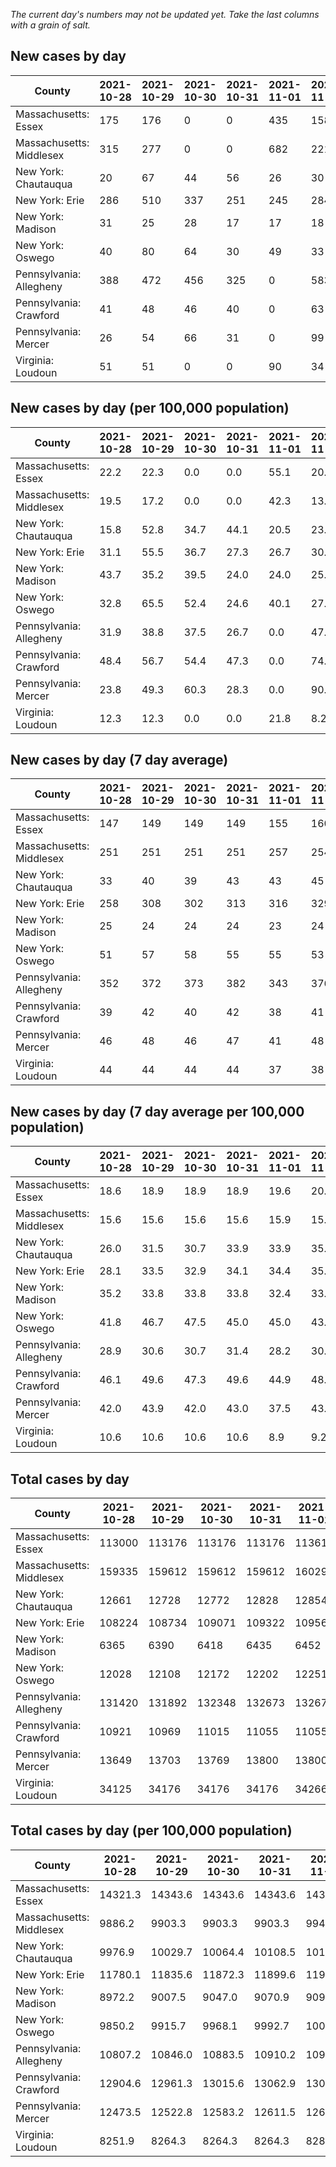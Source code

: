 _The current day's numbers may not be updated yet. Take the last columns with a grain of salt._
## New cases by day

| County | 2021-10-28 | 2021-10-29 | 2021-10-30 | 2021-10-31 | 2021-11-01 | 2021-11-02 | 2021-11-03 |
| --- | --- | --- | --- | --- | --- | --- | --- |
| Massachusetts: Essex | 175 | 176 | 0 | 0 | 435 | 158 |  |
| Massachusetts: Middlesex | 315 | 277 | 0 | 0 | 682 | 221 |  |
| New York: Chautauqua | 20 | 67 | 44 | 56 | 26 | 30 |  |
| New York: Erie | 286 | 510 | 337 | 251 | 245 | 284 |  |
| New York: Madison | 31 | 25 | 28 | 17 | 17 | 18 |  |
| New York: Oswego | 40 | 80 | 64 | 30 | 49 | 33 |  |
| Pennsylvania: Allegheny | 388 | 472 | 456 | 325 | 0 | 583 |  |
| Pennsylvania: Crawford | 41 | 48 | 46 | 40 | 0 | 63 |  |
| Pennsylvania: Mercer | 26 | 54 | 66 | 31 | 0 | 99 |  |
| Virginia: Loudoun | 51 | 51 | 0 | 0 | 90 | 34 |  |

## New cases by day (per 100,000 population)

| County | 2021-10-28 | 2021-10-29 | 2021-10-30 | 2021-10-31 | 2021-11-01 | 2021-11-02 | 2021-11-03 |
| --- | --- | --- | --- | --- | --- | --- | --- |
| Massachusetts: Essex | 22.2 | 22.3 | 0.0 | 0.0 | 55.1 | 20.0 |  |
| Massachusetts: Middlesex | 19.5 | 17.2 | 0.0 | 0.0 | 42.3 | 13.7 |  |
| New York: Chautauqua | 15.8 | 52.8 | 34.7 | 44.1 | 20.5 | 23.6 |  |
| New York: Erie | 31.1 | 55.5 | 36.7 | 27.3 | 26.7 | 30.9 |  |
| New York: Madison | 43.7 | 35.2 | 39.5 | 24.0 | 24.0 | 25.4 |  |
| New York: Oswego | 32.8 | 65.5 | 52.4 | 24.6 | 40.1 | 27.0 |  |
| Pennsylvania: Allegheny | 31.9 | 38.8 | 37.5 | 26.7 | 0.0 | 47.9 |  |
| Pennsylvania: Crawford | 48.4 | 56.7 | 54.4 | 47.3 | 0.0 | 74.4 |  |
| Pennsylvania: Mercer | 23.8 | 49.3 | 60.3 | 28.3 | 0.0 | 90.5 |  |
| Virginia: Loudoun | 12.3 | 12.3 | 0.0 | 0.0 | 21.8 | 8.2 |  |

## New cases by day (7 day average)

| County | 2021-10-28 | 2021-10-29 | 2021-10-30 | 2021-10-31 | 2021-11-01 | 2021-11-02 | 2021-11-03 |
| --- | --- | --- | --- | --- | --- | --- | --- |
| Massachusetts: Essex | 147 | 149 | 149 | 149 | 155 | 160 |  |
| Massachusetts: Middlesex | 251 | 251 | 251 | 251 | 257 | 254 |  |
| New York: Chautauqua | 33 | 40 | 39 | 43 | 43 | 45 |  |
| New York: Erie | 258 | 308 | 302 | 313 | 316 | 329 |  |
| New York: Madison | 25 | 24 | 24 | 24 | 23 | 24 |  |
| New York: Oswego | 51 | 57 | 58 | 55 | 55 | 53 |  |
| Pennsylvania: Allegheny | 352 | 372 | 373 | 382 | 343 | 376 |  |
| Pennsylvania: Crawford | 39 | 42 | 40 | 42 | 38 | 41 |  |
| Pennsylvania: Mercer | 46 | 48 | 46 | 47 | 41 | 48 |  |
| Virginia: Loudoun | 44 | 44 | 44 | 44 | 37 | 38 |  |

## New cases by day (7 day average per 100,000 population)

| County | 2021-10-28 | 2021-10-29 | 2021-10-30 | 2021-10-31 | 2021-11-01 | 2021-11-02 | 2021-11-03 |
| --- | --- | --- | --- | --- | --- | --- | --- |
| Massachusetts: Essex | 18.6 | 18.9 | 18.9 | 18.9 | 19.6 | 20.3 |  |
| Massachusetts: Middlesex | 15.6 | 15.6 | 15.6 | 15.6 | 15.9 | 15.8 |  |
| New York: Chautauqua | 26.0 | 31.5 | 30.7 | 33.9 | 33.9 | 35.5 |  |
| New York: Erie | 28.1 | 33.5 | 32.9 | 34.1 | 34.4 | 35.8 |  |
| New York: Madison | 35.2 | 33.8 | 33.8 | 33.8 | 32.4 | 33.8 |  |
| New York: Oswego | 41.8 | 46.7 | 47.5 | 45.0 | 45.0 | 43.4 |  |
| Pennsylvania: Allegheny | 28.9 | 30.6 | 30.7 | 31.4 | 28.2 | 30.9 |  |
| Pennsylvania: Crawford | 46.1 | 49.6 | 47.3 | 49.6 | 44.9 | 48.4 |  |
| Pennsylvania: Mercer | 42.0 | 43.9 | 42.0 | 43.0 | 37.5 | 43.9 |  |
| Virginia: Loudoun | 10.6 | 10.6 | 10.6 | 10.6 | 8.9 | 9.2 |  |

## Total cases by day

| County | 2021-10-28 | 2021-10-29 | 2021-10-30 | 2021-10-31 | 2021-11-01 | 2021-11-02 | 2021-11-03 |
| --- | --- | --- | --- | --- | --- | --- | --- |
| Massachusetts: Essex | 113000 | 113176 | 113176 | 113176 | 113611 | 113769 |  |
| Massachusetts: Middlesex | 159335 | 159612 | 159612 | 159612 | 160294 | 160515 |  |
| New York: Chautauqua | 12661 | 12728 | 12772 | 12828 | 12854 | 12884 |  |
| New York: Erie | 108224 | 108734 | 109071 | 109322 | 109567 | 109851 |  |
| New York: Madison | 6365 | 6390 | 6418 | 6435 | 6452 | 6470 |  |
| New York: Oswego | 12028 | 12108 | 12172 | 12202 | 12251 | 12284 |  |
| Pennsylvania: Allegheny | 131420 | 131892 | 132348 | 132673 | 132673 | 133256 |  |
| Pennsylvania: Crawford | 10921 | 10969 | 11015 | 11055 | 11055 | 11118 |  |
| Pennsylvania: Mercer | 13649 | 13703 | 13769 | 13800 | 13800 | 13899 |  |
| Virginia: Loudoun | 34125 | 34176 | 34176 | 34176 | 34266 | 34300 |  |

## Total cases by day (per 100,000 population)

| County | 2021-10-28 | 2021-10-29 | 2021-10-30 | 2021-10-31 | 2021-11-01 | 2021-11-02 | 2021-11-03 |
| --- | --- | --- | --- | --- | --- | --- | --- |
| Massachusetts: Essex | 14321.3 | 14343.6 | 14343.6 | 14343.6 | 14398.7 | 14418.8 |  |
| Massachusetts: Middlesex | 9886.2 | 9903.3 | 9903.3 | 9903.3 | 9945.7 | 9959.4 |  |
| New York: Chautauqua | 9976.9 | 10029.7 | 10064.4 | 10108.5 | 10129.0 | 10152.6 |  |
| New York: Erie | 11780.1 | 11835.6 | 11872.3 | 11899.6 | 11926.3 | 11957.2 |  |
| New York: Madison | 8972.2 | 9007.5 | 9047.0 | 9070.9 | 9094.9 | 9120.3 |  |
| New York: Oswego | 9850.2 | 9915.7 | 9968.1 | 9992.7 | 10032.8 | 10059.9 |  |
| Pennsylvania: Allegheny | 10807.2 | 10846.0 | 10883.5 | 10910.2 | 10910.2 | 10958.1 |  |
| Pennsylvania: Crawford | 12904.6 | 12961.3 | 13015.6 | 13062.9 | 13062.9 | 13137.3 |  |
| Pennsylvania: Mercer | 12473.5 | 12522.8 | 12583.2 | 12611.5 | 12611.5 | 12702.0 |  |
| Virginia: Loudoun | 8251.9 | 8264.3 | 8264.3 | 8264.3 | 8286.0 | 8294.3 |  |
